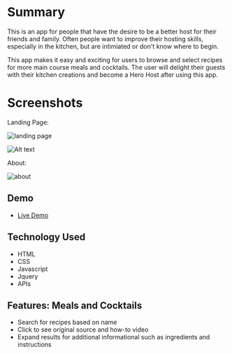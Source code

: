 # Summary

This is an app for people that have the desire to be a better host for their friends and family. Often people want to improve their hosting skills, especially in the kitchen, but are intimiated or don't know where to begin. 

This app makes it easy and exciting for users to browse and select recipes for more main course meals and cocktails. The user will delight their guests with their kitchen creations and become a Hero Host after using this app. 

# Screenshots
Landing Page:

![landing page]("./landingpage_screenshot.png")


![Alt text](http://full/path/to/img.jpg "Optional title")

About:

![about](screenshots/about.png)


## Demo

- [Live Demo](https://cmnathaniel.github.io/Hero-Host-App/
)

## Technology Used 

* HTML
* CSS
* Javascript
* Jquery
* APIs 

## Features: Meals and Cocktails 

* Search for recipes based on name 
* Click to see original source and how-to video
* Expand results for additional informational such as ingredients and instructions 
